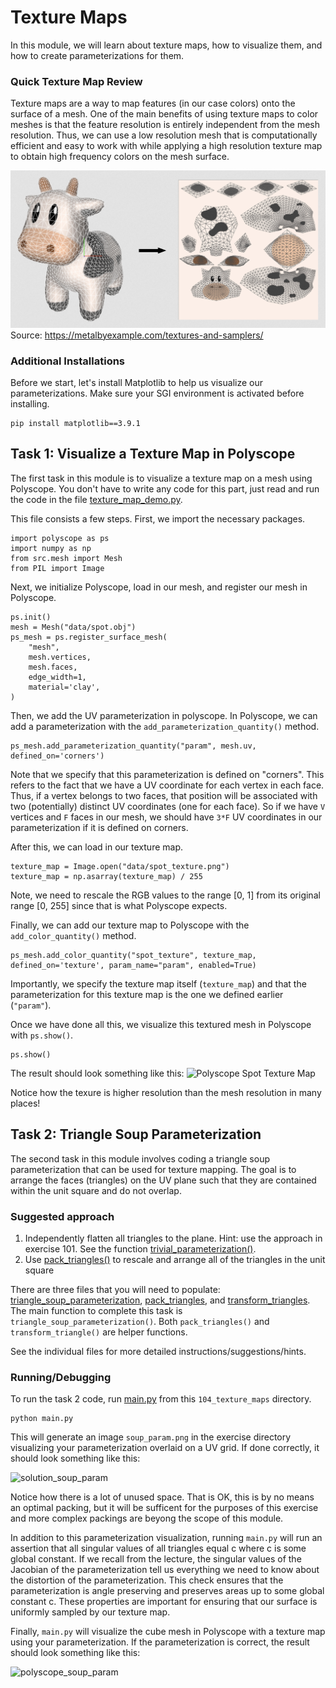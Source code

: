 # Texture Maps
In this module, we will learn about texture maps, how to visualize them, and how to create parameterizations for them.

### Quick Texture Map Review
Texture maps are a way to map features (in our case colors) onto the surface of a mesh. One of the main benefits of using texture maps to color meshes is that the feature resolution is entirely independent from the mesh resolution. Thus, we can use a low resolution mesh that is computationally efficient and easy to work with while applying a high resolution texture map to obtain high frequency colors on the mesh surface.

![spot_texture_map](assets/spot_texture_map.png)
Source: https://metalbyexample.com/textures-and-samplers/

### Additional Installations
Before we start, let's install Matplotlib to help us visualize our parameterizations. Make sure your SGI environment is activated before installing.
<!-- ```
python -m pip install numpy==1.26.4 scipy==1.13.1 gpytoolbox==0.2.0 polyscope==2.2.1
pip install torch==2.1.1 torchvision==0.16.1 torchaudio==2.1.1
pip install libigl==2.5.1
pip install matplotlib==3.9.1
``` -->
```
pip install matplotlib==3.9.1
```

## Task 1: Visualize a Texture Map in Polyscope
The first task in this module is to visualize a texture map on a mesh using Polyscope. You don't have to write any code for this part, just read and run the code in the file [texture_map_demo.py](texture_map_demo.py).

This file consists a few steps. First, we import the necessary packages.
```
import polyscope as ps
import numpy as np
from src.mesh import Mesh
from PIL import Image
```

Next, we initialize Polyscope, load in our mesh, and register our mesh in Polyscope.
```
ps.init()
mesh = Mesh("data/spot.obj")
ps_mesh = ps.register_surface_mesh(
    "mesh",
    mesh.vertices,
    mesh.faces,
    edge_width=1,
    material='clay',
)
```

Then, we add the UV parameterization in polyscope. In Polyscope, we can add a parameterization with the `add_parameterization_quantity()` method.
```
ps_mesh.add_parameterization_quantity("param", mesh.uv, defined_on='corners')
```

Note that we specify that this parameterization is defined on "corners". This refers to the fact that we have a UV coordinate for each vertex in each face. Thus, if a vertex belongs to two faces, that position will be associated with two (potentially) distinct UV coordinates (one for each face). So if we have `V` vertices and `F` faces in our mesh, we should have `3*F` UV coordinates in our parameterization if it is defined on corners.

After this, we can load in our texture map.
```
texture_map = Image.open("data/spot_texture.png")
texture_map = np.asarray(texture_map) / 255
```
Note, we need to rescale the RGB values to the range [0, 1] from its original range [0, 255] since that is what Polyscope expects.

Finally, we can add our texture map to Polyscope with the `add_color_quantity()` method.
```
ps_mesh.add_color_quantity("spot_texture", texture_map, defined_on='texture', param_name="param", enabled=True)
```
Importantly, we specify the texture map itself (`texture_map`) and that the parameterization for this texture map is the one we defined earlier (`"param"`).

Once we have done all this, we visualize this textured mesh in Polyscope with `ps.show()`.
```
ps.show()
```

The result should look something like this:
![Polyscope Spot Texture Map](assets/polyscope_spot_texture_map.png)

Notice how the texure is higher resolution than the mesh resolution in many places!

## Task 2: Triangle Soup Parameterization
The second task in this module involves coding a triangle soup parameterization that can be used for texture mapping. The goal is to arrange the faces (triangles) on the UV plane such that they are contained within the unit square and do not overlap.

### Suggested approach
1) Independently flatten all triangles to the plane. Hint: use the approach in exercise 101. See the function [trivial_parameterization()](src/trivial_parameterization.py).
2) Use [pack_triangles()](exercise/pack_triangles.py) to rescale and arrange all of the triangles in the unit square

There are three files that you will need to populate: [triangle_soup_parameterization](exercise/triangle_soup_parameterization.py), [pack_triangles](exercise/pack_triangles), and [transform_triangles](exercise/transform_triangles). The main function to complete this task is `triangle_soup_parameterization()`. Both `pack_triangles()` and `transform_triangle()` are helper functions.

See the individual files for more detailed instructions/suggestions/hints.

### Running/Debugging
To run the task 2 code, run [main.py](main.py) from this `104_texture_maps` directory.
```
python main.py
```
This will generate an image `soup_param.png` in the exercise directory visualizing your parameterization overlaid on a UV grid. If done correctly, it should look something like this:

![solution_soup_param](assets/solution_soup_param.png)

Notice how there is a lot of unused space. That is OK, this is by no means an optimal packing, but it will be sufficent for the purposes of this exercise and more complex packings are beyong the scope of this module.

In addition to this parameterization visualization, running `main.py` will run an assertion that all singular values of all triangles equal c where c is some global constant. If we recall from the lecture, the singular values of the Jacobian of the parameterization tell us everything we need to know about the distortion of the parameterization. This check ensures that the parameterization is angle preserving and preserves areas up to some global constant c. These properties are important for ensuring that our surface is uniformly sampled by our texture map.

Finally, `main.py` will visualize the cube mesh in Polyscope with a texture map using your parameterization. If the parameterization is correct, the result should look something like this:

![polyscope_soup_param](assets/polyscope_soup_param.png)
